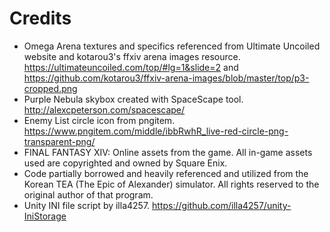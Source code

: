 # Credits

- Omega Arena textures and specifics referenced from Ultimate Uncoiled website and kotarou3's ffxiv arena images resource. https://ultimateuncoiled.com/top/#lg=1&slide=2 and https://github.com/kotarou3/ffxiv-arena-images/blob/master/top/p3-cropped.png
- Purple Nebula skybox created with SpaceScape tool. http://alexcpeterson.com/spacescape/
- Enemy List circle icon from pngitem. https://www.pngitem.com/middle/ibbRwhR_live-red-circle-png-transparent-png/
- FINAL FANTASY XIV: Online assets from the game. All in-game assets used are copyrighted and owned by Square Enix.
- Code partially borrowed and heavily referenced and utilized from the Korean TEA (The Epic of Alexander) simulator. All rights reserved to the original author of that program.
- Unity INI file script by illa4257. https://github.com/illa4257/unity-IniStorage 